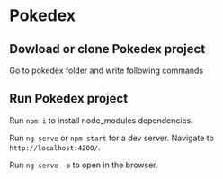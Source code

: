 # Pokedex

## Dowload or clone Pokedex project

Go to pokedex folder and write following commands

## Run Pokedex project

Run `npm i` to install node_modules dependencies.

Run `ng serve` or `npm start` for a dev server. Navigate to `http://localhost:4200/`.

Run `ng serve -o` to open in the browser.
